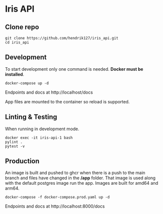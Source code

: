 # Iris API
## Clone repo
```
git clone https://github.com/hendrik127/iris_api.git
cd iris_api
```
## Development
To start development only one command is needed. **Docker must be installed**.
```
docker-compose up -d
```
Endpoints and docs at  http://localhost/docs

App files are mounted to the container so reload is supported.
## Linting & Testing
When running in development mode.
```
docker exec -it iris-api-1 bash 
pylint .
pytest -v
```


## Production
An image is built and pushed to ghcr when there is a push to the main branch and files have changed in the **/app** folder. That image is used along with the default postgres image run the app. Images are built for amd64 and arm64.
```
docker-compose -f docker-compose.prod.yaml up -d
```
Endpoints and docs at http://localhost:8000/docs



